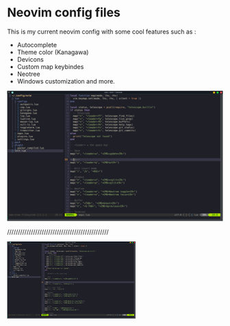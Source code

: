 # Neovim config files
This is my current neovim config with some cool features such as :
 - Autocomplete
 - Theme color (Kanagawa)
 - Devicons
 - Custom map keybindes 
 - Neotree
 - Windows customization and more.


![Image Alt Text](https://github.com/Aliiiiii404/Neovim-config/blob/main/images/neovim-screen.png)

///////////////////////////////////////////////


<img src="https://github.com/Aliiiiii404/Neovim-config/blob/main/images/neovim-screen.png" alt="Image Alt Text" width="300"/>

